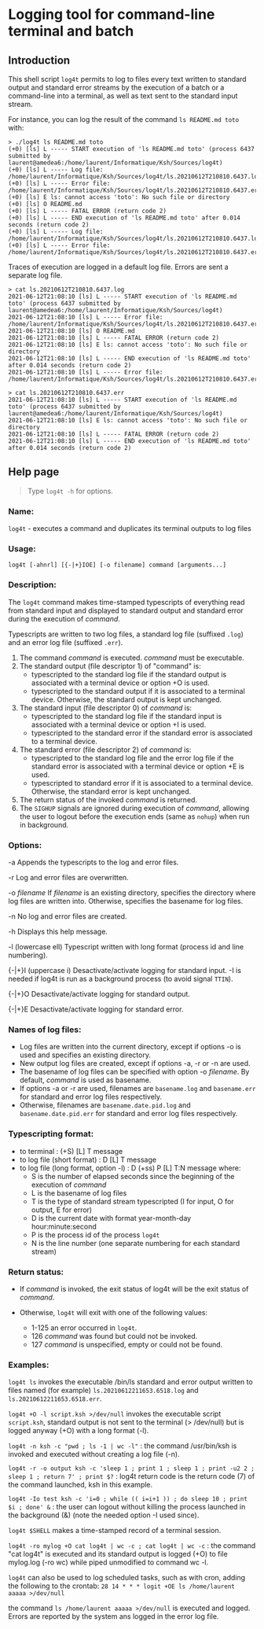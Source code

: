 # Logging tool for command-line terminal and batch

## Introduction

This shell script `log4t` permits to log to files every text written to standard output and standard error streams by the execution of a batch or a command-line into a terminal, as well as text sent to the standard input stream.

For instance, you can log the result of the command `ls README.md toto` with:

```
> ./log4t ls README.md toto
(+0) [ls] L ----- START execution of 'ls README.md toto' (process 6437 submitted by laurent@amedea6:/home/laurent/Informatique/Ksh/Sources/log4t)
(+0) [ls] L ----- Log file:   /home/laurent/Informatique/Ksh/Sources/log4t/ls.20210612T210810.6437.log
(+0) [ls] L ----- Error file: /home/laurent/Informatique/Ksh/Sources/log4t/ls.20210612T210810.6437.err
(+0) [ls] E ls: cannot access 'toto': No such file or directory
(+0) [ls] O README.md
(+0) [ls] L ----- FATAL ERROR (return code 2)
(+0) [ls] L ----- END execution of 'ls README.md toto' after 0.014 seconds (return code 2)
(+0) [ls] L ----- Log file:   /home/laurent/Informatique/Ksh/Sources/log4t/ls.20210612T210810.6437.log
(+0) [ls] L ----- Error file: /home/laurent/Informatique/Ksh/Sources/log4t/ls.20210612T210810.6437.err
```

Traces of execution are logged in a default log file.
Errors are sent a separate log file.

```
> cat ls.20210612T210810.6437.log
2021-06-12T21:08:10 [ls] L ----- START execution of 'ls README.md toto' (process 6437 submitted by laurent@amedea6:/home/laurent/Informatique/Ksh/Sources/log4t)
2021-06-12T21:08:10 [ls] L ----- Error file: /home/laurent/Informatique/Ksh/Sources/log4t/ls.20210612T210810.6437.err
2021-06-12T21:08:10 [ls] O README.md
2021-06-12T21:08:10 [ls] L ----- FATAL ERROR (return code 2)
2021-06-12T21:08:10 [ls] E ls: cannot access 'toto': No such file or directory
2021-06-12T21:08:10 [ls] L ----- END execution of 'ls README.md toto' after 0.014 seconds (return code 2)
2021-06-12T21:08:10 [ls] L ----- Error file: /home/laurent/Informatique/Ksh/Sources/log4t/ls.20210612T210810.6437.err
```

```
> cat ls.20210612T210810.6437.err
2021-06-12T21:08:10 [ls] L ----- START execution of 'ls README.md toto' (process 6437 submitted by laurent@amedea6:/home/laurent/Informatique/Ksh/Sources/log4t)
2021-06-12T21:08:10 [ls] E ls: cannot access 'toto': No such file or directory
2021-06-12T21:08:10 [ls] L ----- FATAL ERROR (return code 2)
2021-06-12T21:08:10 [ls] L ----- END execution of 'ls README.md toto' after 0.014 seconds (return code 2)
```

## Help page

> Type `log4t -h` for options.

### Name:

   `log4t` - executes a command and duplicates its terminal outputs to log files

### Usage:
   `log4t [-ahnrl] [{-|+}IOE] [-o filename] command [arguments...]`

### Description:

   The `log4t` command makes time-stamped typescripts of everything read from standard input and displayed to standard output and standard error during the execution of *command*.
   
   Typescripts are written to two log files, a standard log file (suffixed `.log`) and an error log file (suffixed `.err`).

   1. The command *command* is executed. *command* must be executable.
   2. The standard output (file descriptor 1) of "command" is:
      - typescripted to the standard log file if the standard output is associated with a terminal device or option +O is used.
      - typescripted to the standard output if it is associated to a terminal device. Otherwise, the standard output is kept unchanged.
   3. The standard input (file descriptor 0) of *command* is:
      - typescripted to the standard log file if the standard input is associated with a terminal device or option +I is used.
      - typescripted to the standard error if the standard error is associated to a terminal device.
   4. The standard error (file descriptor 2) of *command* is:
      - typescripted to the standard log file and the error log file if the standard error is associated with a terminal device or option +E is used.
      - typescripted to standard error if it is associated to a terminal device. Otherwise, the standard error is kept unchanged.
   5. The return status of the invoked *command* is returned.
   6. The `SIGHUP` signals are ignored during execution of *command*, allowing the user to logout before the execution ends (same as `nohup`) when run in background.

### Options:

   -a               Appends the typescripts to the log and error files.
   
   -r               Log and error files are overwritten.
   
   -o *filename*      If *filename* is an existing directory, specifies the directory where log files are written into.
                    Otherwise, specifies the basename for log files.

   -n               No log and error files are created.

   -h               Displays this help message.
   
   -l (lowercase ell)         Typescript written with long format (process id and line numbering).
   
   {-|+}I (uppercase i)          Desactivate/activate logging for standard input.
                    -I is needed if log4t is run as a background process (to avoid signal `TTIN`).
                    
   {-|+}O           Desactivate/activate logging for standard output.
   
   {-|+}E           Desactivate/activate logging for standard error.

### Names of log files:
   * Log files are written into the current directory, except if options -o is used and specifies an existing directory.
   * New output log files are created, except if options -a, -r or -n are used.
   * The basename of log files can be specified with option -o *filename*. By default, *command* is used as basename.
   * If options -a or -r are used, filenames are `basename.log` and `basename.err` for standard and error log files respectively.
   * Otherwise, filenames are `basename.date.pid.log` and `basename.date.pid.err` for standard and error log files respectively.

### Typescripting format:
   * to terminal : (+S) [L] T message
   * to log file (short format) : D [L] T message
   * to log file (long format, option -l) : D (+ss) P [L] T:N message
     where:
     - S is the number of elapsed seconds since the beginning of the execution of *command*
     - L is the basename of log files
     - T is the type of standard stream typescripted (I for input, O for output, E for error)
     - D is the current date with format year-month-day hour:minute:second
     - P is the process id of the process `log4t`
     - N is the line number (one separate numbering for each standard stream)

### Return status:
   * If *command* is invoked, the exit status of log4t will be the exit status of *command*.
   * Otherwise, `log4t` will exit with one of the following values:

      - 1-125    an error occurred in `log4t`.
      - 126      *command* was found but could not be invoked.
      - 127      *command* is unspecified, empty or could not be found.

### Examples:
   `log4t ls` invokes the executable /bin/ls
      standard and error output written to files named (for example) `ls.20210612211653.6518.log` and `ls.20210612211653.6518.err`.

   `log4t +O -l script.ksh >/dev/null`
      invokes the executable script `script.ksh`,
      standard output is not sent to the terminal (> /dev/null) but is logged anyway (+O) with a long format (-l).

   `log4t -n ksh -c "pwd ; ls -1 | wc -l"` :
      the command /usr/bin/ksh is invoked and executed without creating a log file (-n).

   `log4t -r -o output ksh -c 'sleep 1 ; print 1 ; sleep 1 ; print -u2 2 ; sleep 1 ; return 7' ; print $?` :
      log4t return code is the return code (7) of the command launched, ksh in this example.

   `log4t -Io test ksh -c 'i=0 ; while (( i=i+1 )) ; do sleep 10 ; print $i ; done' &` : 
      the user can logout without killing the process launched in the background (&) (note the needed option -I used since).

   `log4t $SHELL`
      makes a time-stamped record of a terminal session.

   `log4t -ro mylog +O cat log4t | wc -c ; cat log4t | wc -c` :
      the command "cat log4t" is executed and its standard output is logged (+O) to file mylog.log (-ro wc) while piped unmodified to command wc -l.

   `log4t` can also be used to log scheduled tasks, such as with cron, adding the following to the crontab:
      `28 14 * * * logit +OE ls /home/laurent aaaaa >/dev/null`
      
   the command `ls /home/laurent aaaaa >/dev/null` is executed and logged. Errors are reported by the system ans logged in the error log file.
